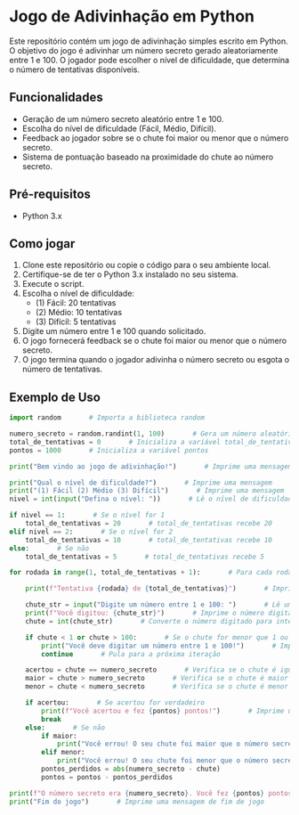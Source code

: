 # Jogo de Adivinhação em Python

Este repositório contém um jogo de adivinhação simples escrito em Python. O objetivo do jogo é adivinhar um número secreto gerado aleatoriamente entre 1 e 100. O jogador pode escolher o nível de dificuldade, que determina o número de tentativas disponíveis.

## Funcionalidades

- Geração de um número secreto aleatório entre 1 e 100.
- Escolha do nível de dificuldade (Fácil, Médio, Difícil).
- Feedback ao jogador sobre se o chute foi maior ou menor que o número secreto.
- Sistema de pontuação baseado na proximidade do chute ao número secreto.

## Pré-requisitos

- Python 3.x

## Como jogar

1. Clone este repositório ou copie o código para o seu ambiente local.
2. Certifique-se de ter o Python 3.x instalado no seu sistema.
3. Execute o script.
4. Escolha o nível de dificuldade:
   - (1) Fácil: 20 tentativas
   - (2) Médio: 10 tentativas
   - (3) Difícil: 5 tentativas
5. Digite um número entre 1 e 100 quando solicitado.
6. O jogo fornecerá feedback se o chute foi maior ou menor que o número secreto.
7. O jogo termina quando o jogador adivinha o número secreto ou esgota o número de tentativas.

## Exemplo de Uso

```python
import random       # Importa a biblioteca random

numero_secreto = random.randint(1, 100)       # Gera um número aleatório entre 1 e 100
total_de_tentativas = 0       # Inicializa a variável total_de_tentativas
pontos = 1000       # Inicializa a variável pontos

print("Bem vindo ao jogo de adivinhação!")       # Imprime uma mensagem de boas vindas

print("Qual o nível de dificuldade?")       # Imprime uma mensagem
print("(1) Fácil (2) Médio (3) Difícil")       # Imprime uma mensagem
nivel = int(input("Defina o nível: "))       # Lê o nível de dificuldade

if nivel == 1:       # Se o nível for 1
    total_de_tentativas = 20       # total_de_tentativas recebe 20
elif nivel == 2:       # Se o nível for 2
    total_de_tentativas = 10       # total_de_tentativas recebe 10
else:       # Se não
    total_de_tentativas = 5       # total_de_tentativas recebe 5

for rodada in range(1, total_de_tentativas + 1):       # Para cada rodada de 1 até total_de_tentativas + 1

    print(f"Tentativa {rodada} de {total_de_tentativas}")       # Imprime a tentativa atual

    chute_str = input("Digite um número entre 1 e 100: ")       # Lê um número do usuário
    print(f"Você digitou: {chute_str}")       # Imprime o número digitado
    chute = int(chute_str)       # Converte o número digitado para inteiro

    if chute < 1 or chute > 100:       # Se o chute for menor que 1 ou maior que 100
        print("Você deve digitar um número entre 1 e 100!")       # Imprime uma mensagem
        continue       # Pula para a próxima iteração

    acertou = chute == numero_secreto       # Verifica se o chute é igual ao número secreto
    maior = chute > numero_secreto       # Verifica se o chute é maior que o número secreto
    menor = chute < numero_secreto       # Verifica se o chute é menor que o número secreto

    if acertou:       # Se acertou for verdadeiro
        print(f"Você acertou e fez {pontos} pontos!")       # Imprime uma mensagem
        break
    else:       # Se não
        if maior:
            print("Você errou! O seu chute foi maior que o número secreto.")
        elif menor:
            print("Você errou! O seu chute foi menor que o número secreto.")
        pontos_perdidos = abs(numero_secreto - chute)
        pontos = pontos - pontos_perdidos

print(f"O número secreto era {numero_secreto}. Você fez {pontos} pontos!")       # Imprime o número secreto e os pontos
print("Fim do jogo")       # Imprime uma mensagem de fim de jogo
